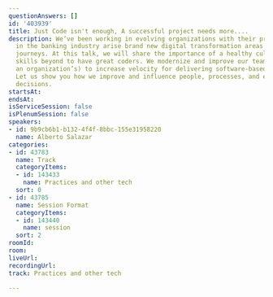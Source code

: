 ```yaml
---
questionAnswers: []
id: '403939'
title: Just Code isn't enough, A successful project needs more....
description: We’ve been working in evolving organizations with their projects and
  in the banking industry arise brand new digital transformation areas with cloud-native
  journeys. At this talk, we will share the importance of a healthy culture and soft
  skills beyond to have great coders. We modernize and improve our teams (and eventually
  an organization’s) to increase velocity for delivering software-based projects.
  Let us show you how we improve and influence people, processes, and eventual technology
  decisions.
startsAt: 
endsAt: 
isServiceSession: false
isPlenumSession: false
speakers:
- id: 9b9cb6b1-b132-4f4f-8bbc-155e31958220
  name: Alberto Salazar
categories:
- id: 43783
  name: Track
  categoryItems:
  - id: 143433
    name: Practices and other tech
  sort: 0
- id: 43785
  name: Session Format
  categoryItems:
  - id: 143440
    name: session
  sort: 2
roomId: 
room: 
liveUrl: 
recordingUrl: 
track: Practices and other tech

---
```

